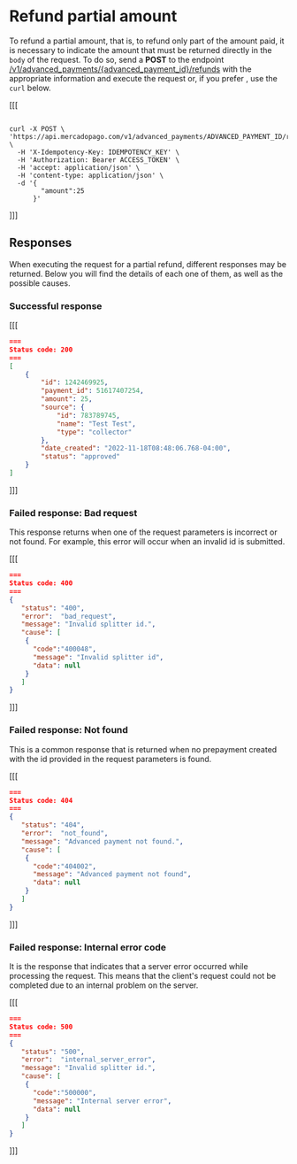 # Refund partial amount


To refund a partial amount, that is, to refund only part of the amount paid, it is necessary to indicate the amount that must be returned directly in the `body` of the request. To do so, send a **POST** to the endpoint [/v1/advanced_payments/{advanced_payment_id}/refunds](/developers/enreference/wallet_connect/_advanced_payments_advanced_payment_id_refunds/post) with the appropriate information and execute the request or, if you prefer , use the `curl` below.

[[[
```curl

curl -X POST \
'https://api.mercadopago.com/v1/advanced_payments/ADVANCED_PAYMENT_ID/refunds' \
  -H 'X-Idempotency-Key: IDEMPOTENCY_KEY' \
  -H 'Authorization: Bearer ACCESS_TOKEN' \
  -H 'accept: application/json' \
  -H 'content-type: application/json' \
  -d '{
        "amount":25
      }'

```
]]]

## Responses

When executing the request for a partial refund, different responses may be returned. Below you will find the details of each one of them, as well as the possible causes.

### Successful response

[[[
```Json
===
Status code: 200
===
[
    {
        "id": 1242469925,
        "payment_id": 51617407254,
        "amount": 25,
        "source": {
            "id": 783789745,
            "name": "Test Test",
            "type": "collector"
        },
        "date_created": "2022-11-18T08:48:06.768-04:00",
        "status": "approved"
    }
]

```
]]]

### Failed response: Bad request

This response returns when one of the request parameters is incorrect or not found. For example, this error will occur when an invalid id is submitted.

[[[
```Json
===
Status code: 400
===
{
   "status": "400",
   "error":  "bad_request",
   "message": "Invalid splitter id.",
   "cause": [
    {
      "code":"400048",
      "message": "Invalid splitter id",
      "data": null
    }
   ]
}

```
]]]

### Failed response: Not found

This is a common response that is returned when no prepayment created with the id provided in the request parameters is found.

[[[
```Json
===
Status code: 404
===
{
   "status": "404",
   "error":  "not_found",
   "message": "Advanced payment not found.",
   "cause": [
    {
      "code":"404002",
      "message": "Advanced payment not found",
      "data": null
    }
   ]
}

```
]]]

### Failed response: Internal error code

It is the response that indicates that a server error occurred while processing the request. This means that the client's request could not be completed due to an internal problem on the server.

[[[
```Json
===
Status code: 500
===
{
   "status": "500",
   "error":  "internal_server_error",
   "message": "Invalid splitter id.",
   "cause": [
    {
      "code":"500000",
      "message": "Internal server error",
      "data": null
    }
   ]
}

```
]]]
